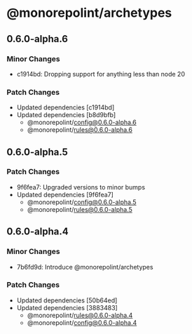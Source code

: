 # @monorepolint/archetypes

## 0.6.0-alpha.6

### Minor Changes

- c1914bd: Dropping support for anything less than node 20

### Patch Changes

- Updated dependencies [c1914bd]
- Updated dependencies [b8d9bfb]
  - @monorepolint/config@0.6.0-alpha.6
  - @monorepolint/rules@0.6.0-alpha.6

## 0.6.0-alpha.5

### Patch Changes

- 9f6fea7: Upgraded versions to minor bumps
- Updated dependencies [9f6fea7]
  - @monorepolint/config@0.6.0-alpha.5
  - @monorepolint/rules@0.6.0-alpha.5

## 0.6.0-alpha.4

### Minor Changes

- 7b6fd9d: Introduce @monorepolint/archetypes

### Patch Changes

- Updated dependencies [50b64ed]
- Updated dependencies [3883483]
  - @monorepolint/rules@0.6.0-alpha.4
  - @monorepolint/config@0.6.0-alpha.4
